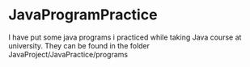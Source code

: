 # JavaProgramPractice

I have put some java programs i practiced while taking Java course at university.
They can be found in the folder JavaProject/JavaPractice/programs
